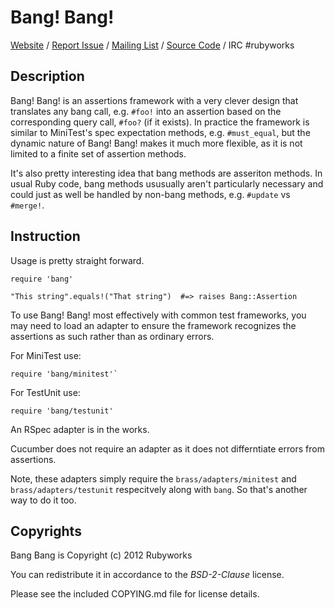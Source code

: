 # Bang! Bang!

[Website](http://rubyworks.github.com/bang) /
[Report Issue](http://github.com/rubyworks/bang/issues) /
[Mailing List](http://groups.google.com/groups/rubyworks-mailinglist) /
[Source Code](http://github.com/rubyworks/bang) /
IRC #rubyworks


## Description

Bang! Bang! is an assertions framework with a very clever design that translates
any bang call, e.g. `#foo!` into an assertion based on the corresponding query
call, `#foo?` (if it exists). In practice the framework is similar to MiniTest's
spec expectation methods, e.g. `#must_equal`, but the dynamic nature of Bang!
Bang! makes it much more flexible, as it is not limited to a finite set of 
assertion methods.

It's also pretty interesting idea that bang methods are asseriton methods.
In usual Ruby code, bang methods ususually aren't particularly necessary and 
could just as well be handled by non-bang methods, e.g. `#update` vs `#merge!`.


## Instruction

Usage is pretty straight forward.

    require 'bang'

    "This string".equals!("That string")  #=> raises Bang::Assertion

To use Bang! Bang! most effectively with common test frameworks, you may need
to load an adapter to ensure the framework recognizes the assertions as
such rather than as ordinary errors.

For MiniTest use:

    require 'bang/minitest'`

For TestUnit use:

    require 'bang/testunit'

An RSpec adapter is in the works.

Cucumber does not require an adapter as it does not differntiate errors
from assertions.

Note, these adapters simply require the `brass/adapters/minitest` and
`brass/adapters/testunit` respecitvely along with `bang`. So that's another
way to do it too.


## Copyrights

Bang Bang is Copyright (c) 2012 Rubyworks

You can redistribute it in accordance to the *BSD-2-Clause* license.

Please see the included COPYING.md file for license details.

